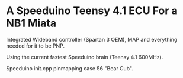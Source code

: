 # A Speeduino Teensy 4.1 ECU For a NB1 Miata #

Integrated Wideband controller (Spartan 3 OEM), MAP and everything needed for it to be PNP.

Using the current fastest Speeduino brain (Teensy 4.1 600MHz).

Speeduino init.cpp pinmapping case 56 "Bear Cub".

